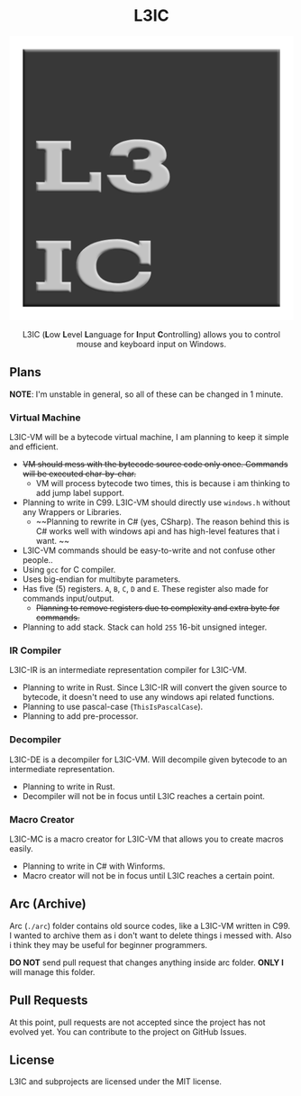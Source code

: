 <div align="center">

# L3IC

![Logo](/assets/l3ic.png)

L3IC (**L**ow **L**evel **L**anguage for **I**nput **C**ontrolling) allows you to control mouse and keyboard input on Windows.

</div>

## Plans
**NOTE**: I'm unstable in general, so all of these can be changed in 1 minute.

### Virtual Machine

L3IC-VM will be a bytecode virtual machine, I am planning to keep it simple and efficient.

- ~~VM should mess with the bytecode source code only once. Commands will be executed char-by-char.~~
  - VM will process bytecode two times, this is because i am thinking to add jump label support.
- Planning to write in C99. L3IC-VM should directly use `windows.h` without any Wrappers or Libraries.
  -  ~~Planning to rewrite in C# (yes, CSharp). The reason behind this is C# works well with windows api and has high-level features that i want. ~~
- L3IC-VM commands should be easy-to-write and not confuse other people..
- Using `gcc` for C compiler.
- Uses big-endian for multibyte parameters.
- Has five (5) registers. `A`, `B`, `C`, `D` and `E`. These register also made for commands input/output.
  - ~~Planning to remove registers due to complexity and extra byte for commands.~~
- Planning to add stack. Stack can hold `255` 16-bit unsigned integer.

### IR Compiler

L3IC-IR is an intermediate representation compiler for L3IC-VM.

- Planning to write in Rust. Since L3IC-IR will convert the given source to bytecode, it doesn't need to use any windows api related functions.
- Planning to use pascal-case (`ThisIsPascalCase`).
- Planning to add pre-processor.

### Decompiler

L3IC-DE is a decompiler for L3IC-VM. Will decompile given bytecode to an intermediate representation.

- Planning to write in Rust.
- Decompiler will not be in focus until L3IC reaches a certain point.

### Macro Creator

L3IC-MC is a macro creator for L3IC-VM that allows you to create macros easily.

- Planning to write in C# with Winforms.
- Macro creator will not be in focus until L3IC reaches a certain point.

## Arc (Archive)

Arc (`./arc`) folder contains old source codes, like a L3IC-VM written in C99. I wanted to archive them as i don't want to delete things i messed with. Also i think they may be useful for beginner programmers.

**DO NOT** send pull request that changes anything inside arc folder. **ONLY I** will manage this folder.

## Pull Requests

At this point, pull requests are not accepted since the project has not evolved yet. You can contribute to the project on GitHub Issues.

## License

L3IC and subprojects are licensed under the MIT license.
